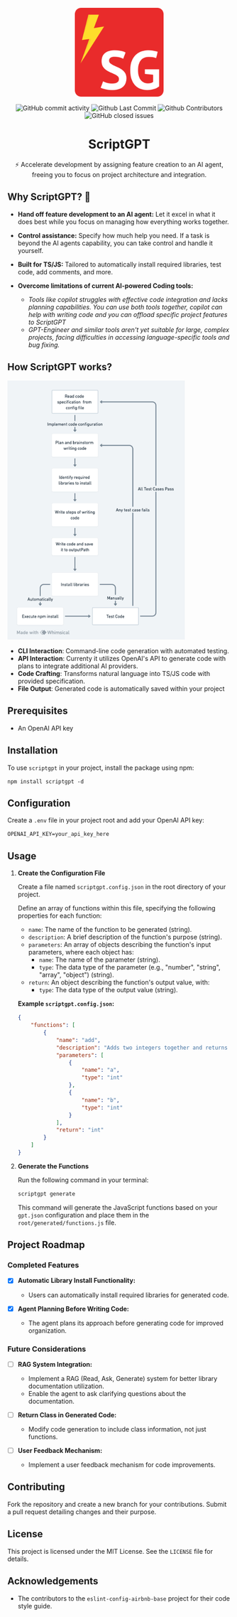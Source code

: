 <p align="center">
  <img src="https://github.com/ukanwat/ScriptGPT/blob/master/docs/images/SG.png" width="200" alt="Project Logo">
</p>


<p align="center">
  <!-- ALL-CONTRIBUTORS-BADGE:START - Do not remove or modify this section -->
  <img alt="GitHub commit activity" src="https://img.shields.io/github/commit-activity/m/ukanwat/scriptgpt"/>
  <img alt="Github Last Commit" src="https://img.shields.io/github/last-commit/ukanwat/scriptgpt"/>
  <img alt="Github Contributors" src="https://img.shields.io/github/contributors/ukanwat/scriptgpt"/>
  <img alt="GitHub closed issues" src="https://img.shields.io/github/issues-closed/ukanwat/scriptgpt"/>
  <!-- <img alt="Discord" src="https://img.shields.io/discord/1107178041848909847?label=discord"/> -->
</p>



<h1 align="center">ScriptGPT</h1>

<p align="center">
⚡️ Accelerate development by assigning feature creation to an AI agent, freeing you to focus on project architecture and integration.
</p>


## Why ScriptGPT? 🚀

- **Hand off feature development to an AI agent:** Let it excel in what it does best while you focus on managing how everything works together.
  
- **Control assistance:** Specify how much help you need. If a task is beyond the AI agents capability, you can take control and handle it yourself.

- **Built for TS/JS:** Tailored to automatically install required libraries, test code, add comments, and more.

- **Overcome limitations of current AI-powered Coding tools:**
  - *Tools like copilot struggles with effective code integration and lacks planning capabilities. You can use both tools together, copilot can help with writing code and you can offload specific project features to ScriptGPT*
  - *GPT-Engineer and similar tools aren't yet suitable for large, complex projects, facing difficulties in accessing language-specific tools and bug fixing.*




## How ScriptGPT works?
<img src="https://github.com/ukanwat/ScriptGPT/blob/master/docs/images/scriptgpt.png" width="400" />

- **CLI Interaction**: Command-line code generation with automated testing.
- **API Interaction**: Currenty it utilizes OpenAI's API to generate code with plans to integrate additional AI providers.
- **Code Crafting**: Transforms natural language into TS/JS code with provided specification.
- **File Output**: Generated code is automatically saved within your project


## Prerequisites
- An OpenAI API key

## Installation
To use `scriptgpt` in your project, install the package using npm:

```
npm install scriptgpt -d
```

## Configuration
Create a `.env` file in your project root and add your OpenAI API key:

```
OPENAI_API_KEY=your_api_key_here
```

## Usage

1. **Create the Configuration File**

    Create a file named `scriptgpt.config.json` in the root directory of your project.

    Define an array of functions within this file, specifying the following properties for each function:
    
    - `name`: The name of the function to be generated (string).
    - `description`: A brief description of the function's purpose (string).
    - `parameters`: An array of objects describing the function's input parameters, where each object has:
        - `name`: The name of the parameter (string).
        - `type`: The data type of the parameter (e.g., "number", "string", "array", "object") (string).
    - `return`: An object describing the function's output value, with:
        - `type`: The data type of the output value (string).

    **Example `scriptgpt.config.json`:**
    
    ```json
    {
        "functions": [
            {
                "name": "add",
                "description": "Adds two integers together and returns values",
                "parameters": [
                    {
                        "name": "a",
                        "type": "int"
                    },
                    {
                        "name": "b",
                        "type": "int"
                    }
                ],
                "return": "int"
            }
        ]
    }
    ```

2. **Generate the Functions**

    Run the following command in your terminal:

    ```bash
    scriptgpt generate
    ```

    This command will generate the JavaScript functions based on your `gpt.json` configuration and place them in the `root/generated/functions.js` file.





## Project Roadmap

### Completed Features

- [x] **Automatic Library Install Functionality:**
  - Users can automatically install required libraries for generated code.

- [x] **Agent Planning Before Writing Code:**
  - The agent plans its approach before generating code for improved organization.

### Future Considerations

- [ ] **RAG System Integration:**
  - Implement a RAG (Read, Ask, Generate) system for better library documentation utilization.
  - Enable the agent to ask clarifying questions about the documentation.

- [ ] **Return Class in Generated Code:**
  - Modify code generation to include class information, not just functions.

- [ ] **User Feedback Mechanism:**
  - Implement a user feedback mechanism for code improvements.





## Contributing
Fork the repository and create a new branch for your contributions. Submit a pull request detailing changes and their purpose.

## License
This project is licensed under the MIT License. See the `LICENSE` file for details.

## Acknowledgements
- The contributors to the `eslint-config-airbnb-base` project for their code style guide.

